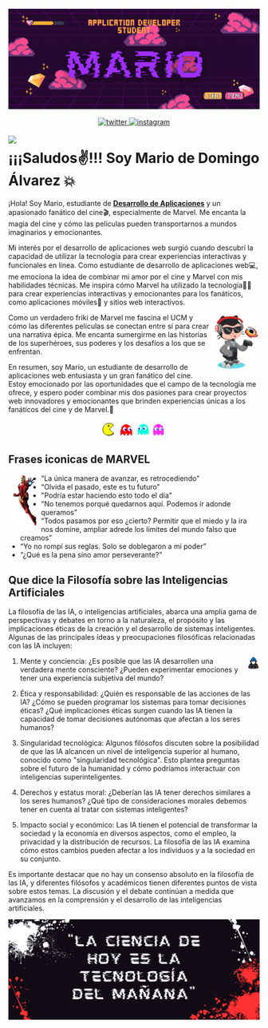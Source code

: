 <p >
    <img src="./Imgs/Logo.png" alt="Logo" borderRadius='1rem' boxShadow = '0 5px 18px rgba(0,0,0,0.3)'>
  </a>
</p>
<p align="center">
<a href="https://twitter.com/Mario_DA_" target="_blank">
<img src=https://img.shields.io/badge/twitter-%2300acee.svg?color=1DA1F2&style=for-the-badge&logo=twitter&logoColor=white alt=twitter style="margin-bottom: 5px;" />
</a>
<a href="https://instagram.com/mariio_dd" target="_blank">
<img src=https://img.shields.io/badge/instagram-%ff5851db.svg?color=C13584&style=for-the-badge&logo=instagram&logoColor=white alt=instagram style="margin-bottom: 5px;" />
</a>
</p>
<img src="./Imgs/guiño.webp" width=15% align=left /><h1>¡¡¡Saludos✌!!! Soy Mario de Domingo Álvarez 💥 </h1> 

¡Hola! Soy Mario, estudiante de [**Desarrollo de Aplicaciones**](https://www.todofp.es/que-estudiar/loe/informatica-comunicaciones/des-aplicaciones-web.html) y un apasionado fanático del cine🎬, especialmente de Marvel. Me encanta la magia del cine y cómo las películas pueden transportarnos a mundos imaginarios y emocionantes.
    
Mi interés por el desarrollo de aplicaciones web surgió cuando descubrí la capacidad de utilizar la tecnología para crear experiencias interactivas y funcionales en línea. Como estudiante de desarrollo de aplicaciones web💻, me emociona la idea de combinar mi amor por el cine y Marvel con mis habilidades técnicas. Me inspira cómo Marvel ha utilizado la tecnología👨‍💻 para crear experiencias interactivas y emocionantes para los fanáticos, como aplicaciones móviles📱 y sitios web interactivos.

<img src="./Imgs/octogato.png" width=19% align=right />

Como un verdadero friki de Marvel me fascina el UCM y cómo las diferentes películas se conectan entre sí para crear una narrativa épica. Me encanta sumergirme en las historias de los superhéroes, sus poderes y los desafíos a los que se enfrentan.

En resumen, soy Mario, un estudiante de desarrollo de aplicaciones web entusiasta y un gran fanático del cine. Estoy emocionado por las oportunidades que el campo de la tecnología me ofrece, y espero poder combinar mis dos pasiones para crear proyectos web innovadores y emocionantes que brinden experiencias únicas a los fanáticos del cine y de Marvel.👊</p>

<p align="center">
<img src="./Imgs/pacman.gif" width=5% align=center />
<img src="./Imgs/fanred.gif" width=7% align=center />
<img src="./Imgs/fanblue.gif" width=5% align=center />
<img src="./Imgs/fanpurple.gif" width=5.5% align=center />
</p>

<h2>Frases iconicas de MARVEL</h2>

<img src="./Imgs/marvel.png" width=13% align=left />

 -  “La única manera de avanzar, es retrocediendo”
 -  “Olvida el pasado, este es tu futuro”
 -  "Podría estar haciendo esto todo el día"
 -  “No tenemos porqué quedarnos aquí. Podemos ir adonde queramos”
 -  “Todos pasamos por eso ¿cierto? Permitir que el miedo y la ira nos domine, ampliar adrede los límites del mundo falso que creamos”
 -  “Yo no rompí sus reglas. Solo se doblegaron a mi poder”
 -  “¿Qué es la pena sino amor perseverante?”


<h2>Que dice la Filosofía sobre las Inteligencias Artificiales</h2>

La filosofía de las IA, o inteligencias artificiales, abarca una amplia gama de perspectivas y debates en torno a la naturaleza, el propósito y las implicaciones éticas de la creación y el desarrollo de sistemas inteligentes. Algunas de las principales ideas y preocupaciones filosóficas relacionadas con las IA incluyen:

<img src="./Imgs/gif.gif" width=5% align=right />

1. Mente y conciencia: ¿Es posible que las IA desarrollen una verdadera mente consciente? ¿Pueden experimentar emociones y tener una experiencia subjetiva del mundo?

2. Ética y responsabilidad: ¿Quién es responsable de las acciones de las IA? ¿Cómo se pueden programar los sistemas para tomar decisiones éticas? ¿Qué implicaciones éticas surgen cuando las IA tienen la capacidad de tomar decisiones autónomas que afectan a los seres humanos?

3. Singularidad tecnológica: Algunos filósofos discuten sobre la posibilidad de que las IA alcancen un nivel de inteligencia superior al humano, conocido como "singularidad tecnológica". Esto plantea preguntas sobre el futuro de la humanidad y cómo podríamos interactuar con inteligencias superinteligentes.

4. Derechos y estatus moral: ¿Deberían las IA tener derechos similares a los seres humanos? ¿Qué tipo de consideraciones morales debemos tener en cuenta al tratar con sistemas inteligentes?

5. Impacto social y económico: Las IA tienen el potencial de transformar la sociedad y la economía en diversos aspectos, como el empleo, la privacidad y la distribución de recursos. La filosofía de las IA examina cómo estos cambios pueden afectar a los individuos y a la sociedad en su conjunto.


Es importante destacar que no hay un consenso absoluto en la filosofía de las IA, y diferentes filósofos y académicos tienen diferentes puntos de vista sobre estos temas. La discusión y el debate continúan a medida que avanzamos en la comprensión y el desarrollo de las inteligencias artificiales.


<p >
    <img src="./Imgs/fin.png" alt="Logo" borderRadius='1rem' boxShadow = '0 5px 18px rgba(0,0,0,0.3)'>
  </a>
</p>

